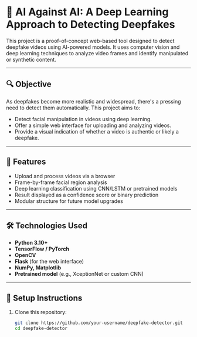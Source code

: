# 🧠 AI Against AI: A Deep Learning Approach to Detecting Deepfakes

This project is a proof-of-concept web-based tool designed to detect deepfake videos using AI-powered models. It uses computer vision and deep learning techniques to analyze video frames and identify manipulated or synthetic content.

---

## 🔍 Objective

As deepfakes become more realistic and widespread, there's a pressing need to detect them automatically. This project aims to:

- Detect facial manipulation in videos using deep learning.
- Offer a simple web interface for uploading and analyzing videos.
- Provide a visual indication of whether a video is authentic or likely a deepfake.

---

## 🧪 Features

- Upload and process videos via a browser
- Frame-by-frame facial region analysis
- Deep learning classification using CNN/LSTM or pretrained models
- Result displayed as a confidence score or binary prediction
- Modular structure for future model upgrades

---

## 🛠️ Technologies Used

- **Python 3.10+**
- **TensorFlow / PyTorch**
- **OpenCV**
- **Flask** (for the web interface)
- **NumPy, Matplotlib**
- **Pretrained model** (e.g., XceptionNet or custom CNN)

---

## 🚀 Setup Instructions

1. Clone this repository:

   ```bash
   git clone https://github.com/your-username/deepfake-detector.git
   cd deepfake-detector
